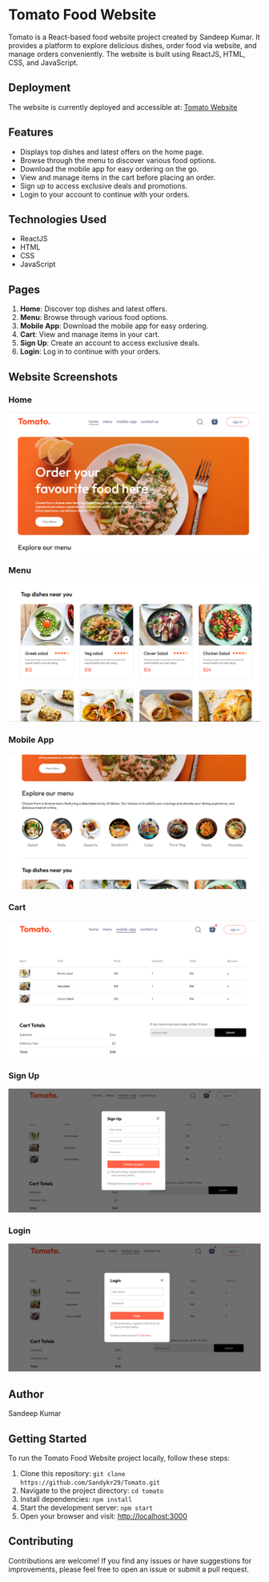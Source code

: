 # Tomato Food Website

Tomato is a React-based food website project created by Sandeep Kumar. It provides a platform to explore delicious dishes, order food via website, and manage orders conveniently. The website is built using ReactJS, HTML, CSS, and JavaScript.

## Deployment

The website is currently deployed and accessible at: [Tomato Website](https://tomatoz.netlify.app)

## Features

- Displays top dishes and latest offers on the home page.
- Browse through the menu to discover various food options.
- Download the mobile app for easy ordering on the go.
- View and manage items in the cart before placing an order.
- Sign up to access exclusive deals and promotions.
- Login to your account to continue with your orders.

## Technologies Used

- ReactJS
- HTML
- CSS
- JavaScript

## Pages

1. **Home**: Discover top dishes and latest offers.
2. **Menu**: Browse through various food options.
3. **Mobile App**: Download the mobile app for easy ordering.
4. **Cart**: View and manage items in your cart.
5. **Sign Up**: Create an account to access exclusive deals.
6. **Login**: Log in to continue with your orders.

## Website Screenshots

### Home
![Home](foodapp/src/assets/home.png)

### Menu
![Menu](foodapp/src/assets/top-dishes.png)

### Mobile App
![Mobile App](foodapp/src/assets/explore.png)

### Cart
![Cart](foodapp/src/assets/cart.png)

### Sign Up
![Sign Up](foodapp/src/assets/signup.png)

### Login
![Login](foodapp/src/assets/login.png)

## Author

Sandeep Kumar

## Getting Started

To run the Tomato Food Website project locally, follow these steps:

1. Clone this repository: `git clone https://github.com/Sandykr29/Tomato.git`
2. Navigate to the project directory: `cd tomato`
3. Install dependencies: `npm install`
4. Start the development server: `npm start`
5. Open your browser and visit: [http://localhost:3000](http://localhost:3000)

## Contributing

Contributions are welcome! If you find any issues or have suggestions for improvements, please feel free to open an issue or submit a pull request.
